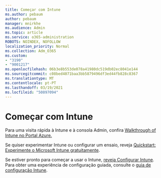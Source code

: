 ```yaml
---
title: Começar com Intune
ms.author: pebaum
author: pebaum
manager: mnirkhe
ms.audience: Admin
ms.topic: article
ms.service: o365-administration
ROBOTS: NOINDEX, NOFOLLOW
localization_priority: Normal
ms.collection: Adm_O365
ms.custom:
- "3190"
- "9001217"
ms.openlocfilehash: 06b3e8b553de078a41980dc519db02ec8041e144
ms.sourcegitcommit: c08bed4071baa3bb5879496df3ed44fb828c8367
ms.translationtype: MT
ms.contentlocale: pt-PT
ms.lasthandoff: 03/19/2021
ms.locfileid: "50897094"
---
```

# <a name="getting-started-with-intune"></a>Começar com Intune

Para uma visita rápida à Intune e à consola Admin, confira [Walkthrough of Intune no Portal Azure.](https://docs.microsoft.com/mem/intune/fundamentals/tutorial-walkthrough-endpoint-manager)

Se quiser experimentar Intune ou configurar um ensaio, reveja [Quickstart: Experimente o Microsoft Intune gratuitamente](https://docs.microsoft.com/intune/fundamentals/free-trial-sign-up).

Se estiver pronto para começar a usar o Intune, [reveja Configurar Intune](https://docs.microsoft.com/mem/intune/fundamentals/setup-steps). Para obter uma experiência de configuração guiada, consulte o [guia de configuração Intune](https://admin.microsoft.com/AdminPortal/Home?ref=/modernonboarding/intunesetupguide).